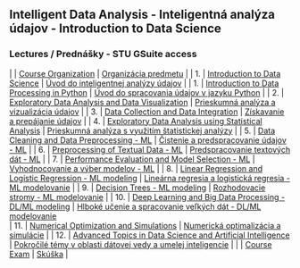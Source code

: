 ## Intelligent Data Analysis - Inteligentná analýza údajov - Introduction to Data Science 
### Lectures / Prednášky - STU GSuite access

|         | [Course Organization](https://docs.google.com/presentation/d/11D6YjQac9Pl9Z7vu-snNGrgbjRvZehmLkZ8HzDHjA7E/present?usp=sharing)              | [Organizácia predmetu](https://docs.google.com/presentation/d/11D6YjQac9Pl9Z7vu-snNGrgbjRvZehmLkZ8HzDHjA7E/present?usp=sharing)             |
| 1.      | [Introduction to Data Science](https://docs.google.com/presentation/d/1T2GepEesG50V511BPxIjceNvMau3F53ExSBZGcJ1eAY/present?usp=sharing)     | [Úvod do inteligentnej analýzy údajov](https://docs.google.com/presentation/d/1T2GepEesG50V511BPxIjceNvMau3F53ExSBZGcJ1eAY/present?usp=sharing)       |
| 1.      | [Introduction to Data Processing in Python](https://docs.google.com/presentation/d/1aLlG-6wO3CPJuaYQkjo0pLRVfQ-fsaUgVluKTOWfGcU/present?usp=sharing) | [Úvod do spracovania údajov v jazyku Python](https://docs.google.com/presentation/d/1aLlG-6wO3CPJuaYQkjo0pLRVfQ-fsaUgVluKTOWfGcU/present?usp=sharing) |
| 2.      | [Exploratory Data Analysis and Data Visualization](https://docs.google.com/presentation/d/1VtKV2kXqSEPpeDfEnnbwU7zFp_T2W9zokLc1fr969AY/present?usp=sharing)            | [Prieskumná analýza a vizualizácia údajov](https://docs.google.com/presentation/d/1VtKV2kXqSEPpeDfEnnbwU7zFp_T2W9zokLc1fr969AY/present?usp=sharing)                    |
| 3.      | [Data Collection and Data Integration](https://docs.google.com/presentation/d/1FwGVP1_hTKPo2PDFQYtErUDQi0gpOT2CTFX9rydI57g/present?usp=sharing)                        | [Získavanie a prepájanie údajov](https://docs.google.com/presentation/d/1FwGVP1_hTKPo2PDFQYtErUDQi0gpOT2CTFX9rydI57g/present?usp=sharing)                              |
| 4.      | [Exploratory Data Analysis using Statistical Analysis](https://docs.google.com/presentation/d/1rXTwL2fAmW6hI9Fv7gSjOgUQvmO13lLlCpuFmX0UDAs/present?usp=sharing) | [Prieskumná analýza s využitím štatistickej analýzy](https://docs.google.com/presentation/d/1rXTwL2fAmW6hI9Fv7gSjOgUQvmO13lLlCpuFmX0UDAs/present?usp=sharing) |
| 5.      | [Data Cleaning and Data Preprocessing - ML](https://docs.google.com/presentation/d/1b9E5nXlcYU3bDmJjkVoMmo345vfDiVK-nOpFlESiJiA/present?usp=sharing)                        | [Čistenie a predspracovanie údajov - ML](https://docs.google.com/presentation/d/1b9E5nXlcYU3bDmJjkVoMmo345vfDiVK-nOpFlESiJiA/present?usp=sharing)    |
| 6.      | [Preprocessing of Textual Data - ML](https://docs.google.com/presentation/d/1Ba19RtpxTR0yjpLbsgVYE3xOwD0eb__fNmFqtGpe3_o/present?usp=sharing)                               | [Predspracovanie textových dát - ML](https://docs.google.com/presentation/d/1Ba19RtpxTR0yjpLbsgVYE3xOwD0eb__fNmFqtGpe3_o/present?usp=sharing) |
| 7.      | [Performance Evaluation and Model Selection - ML](https://docs.google.com/presentation/d/1hT79YrAT6NUwndr6bk2B05fZIDm2vfAYa1VSvQR3rMA/present?usp=sharing)        | [Vyhodnocovanie a výber modelov - ML](https://docs.google.com/presentation/d/1hT79YrAT6NUwndr6bk2B05fZIDm2vfAYa1VSvQR3rMA/present?usp=sharing)   |
| 8.      | [Linear Regression and Logistic Regression - ML modeling](https://docs.google.com/presentation/d/13NCm6OgmECedyv4YCuHxAoiaIJ_VOTPCp1HThtx1lEI/present?usp=sharing)   | [Lineárna regresia a logistická regresia - ML modelovanie](https://docs.google.com/presentation/d/13NCm6OgmECedyv4YCuHxAoiaIJ_VOTPCp1HThtx1lEI/present?usp=sharing) |
| 9.      | [Decision Trees - ML modeling](https://docs.google.com/presentation/d/1TCX90MsW5VsIWuNeuS20w_iP4zY4rmx5nKrZO5wQahY/present?usp=sharing)                                              | [Rozhodovacie stromy - ML modelovanie](https://docs.google.com/presentation/d/1TCX90MsW5VsIWuNeuS20w_iP4zY4rmx5nKrZO5wQahY/present?usp=sharing)   |
| 10.     | [Deep Learning and Big Data Processing - DL/ML modeling](https://docs.google.com/presentation/d/1kagKwYfSMiC_rLKWZQiTmYJACt0vy49PqiXmb0zLpkw/present?usp=sharing) | [Hlboké učenie a spracovanie veľkých dát - DL/ML modelovanie](https://docs.google.com/presentation/d/1kagKwYfSMiC_rLKWZQiTmYJACt0vy49PqiXmb0zLpkw/present?usp=sharing)  
| 11.     | [Numerical Optimization and Simulations](https://docs.google.com/presentation/d/1UQXpALe-FklNnUHIIrcHwcEKrEycMlRJXcTyVVs31vk/present?usp=sharing)                      | [Numerická optimalizácia a simulácie](https://docs.google.com/presentation/d/1UQXpALe-FklNnUHIIrcHwcEKrEycMlRJXcTyVVs31vk/present?usp=sharing)  |
| 12.     | [Advanced Topics in Data Science and Artificial Intelligence](https://docs.google.com/presentation/d/1rAUZ_t3Obkag-C24i5_PLTltjiAyG1zSdLpAfcCmhOc/present?usp=sharing) | [Pokročilé témy v oblasti dátovej vedy a umelej inteligencie](https://docs.google.com/presentation/d/1rAUZ_t3Obkag-C24i5_PLTltjiAyG1zSdLpAfcCmhOc/present?usp=sharing) |
|         | [Course Exam](https://docs.google.com/presentation/d/1xiA0Zbf0yjclzLK3JaZlY12xiJw14droYZ00y1KLgzY/present?usp=sharing) | [Skúška](https://docs.google.com/presentation/d/1xiA0Zbf0yjclzLK3JaZlY12xiJw14droYZ00y1KLgzY/present?usp=sharing) |
